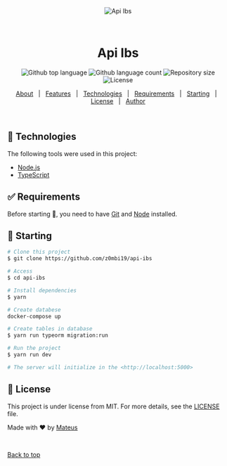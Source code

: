<div align="center" id="top"> 
  <img src="./.github/app.gif" alt="Api Ibs" />

&#xa0;

  <!-- <a href="https://apiibs.netlify.app">Demo</a> -->
</div>

<h1 align="center">Api Ibs</h1>

<p align="center">
  <img alt="Github top language" src="https://img.shields.io/github/languages/top/z0mbi19/api-ibs?color=56BEB8">

  <img alt="Github language count" src="https://img.shields.io/github/languages/count/z0mbi19/api-ibs?color=56BEB8">

  <img alt="Repository size" src="https://img.shields.io/github/repo-size/z0mbi19/api-ibs?color=56BEB8">

  <img alt="License" src="https://img.shields.io/github/license/z0mbi19/api-ibs?color=56BEB8">

  <!-- <img alt="Github issues" src="https://img.shields.io/github/issues/z0mbi19/api-ibs?color=56BEB8" /> -->

  <!-- <img alt="Github forks" src="https://img.shields.io/github/forks/z0mbi19/api-ibs?color=56BEB8" /> -->

  <!-- <img alt="Github stars" src="https://img.shields.io/github/stars/z0mbi19/api-ibs?color=56BEB8" /> -->
</p>

<!-- Status -->

<!-- <h4 align="center">
	🚧  Api Ibs 🚀 Under construction...  🚧
</h4>

<hr> -->

<p align="center">
  <a href="#dart-about">About</a> &#xa0; | &#xa0; 
  <a href="#sparkles-features">Features</a> &#xa0; | &#xa0;
  <a href="#rocket-technologies">Technologies</a> &#xa0; | &#xa0;
  <a href="#white_check_mark-requirements">Requirements</a> &#xa0; | &#xa0;
  <a href="#checkered_flag-starting">Starting</a> &#xa0; | &#xa0;
  <a href="#memo-license">License</a> &#xa0; | &#xa0;
  <a href="https://github.com/z0mbi19" target="_blank">Author</a>
</p>

<br>

## :rocket: Technologies

The following tools were used in this project:

- [Node.js](https://nodejs.org/en/)
- [TypeScript](https://www.typescriptlang.org/)

## :white_check_mark: Requirements

Before starting :checkered_flag:, you need to have [Git](https://git-scm.com) and [Node](https://nodejs.org/en/) installed.

## :checkered_flag: Starting

```bash
# Clone this project
$ git clone https://github.com/z0mbi19/api-ibs

# Access
$ cd api-ibs

# Install dependencies
$ yarn

# Create databese
docker-compose up

# Create tables in database
$ yarn run typeorm migration:run

# Run the project
$ yarn run dev

# The server will initialize in the <http://localhost:5000>
```

## :memo: License

This project is under license from MIT. For more details, see the [LICENSE](LICENSE.md) file.

Made with :heart: by <a href="https://github.com/z0mbi19" target="_blank">Mateus</a>

&#xa0;

<a href="#top">Back to top</a>
